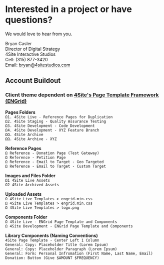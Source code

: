# Interested in a project or have questions?

We would love to hear from you.

Bryan Casler  
Director of Digital Strategy  
4Site Interactive Studios  
Cell: (315) 877-3420  
Email: bryan@4sitestudios.com


## Account Buildout
### Client theme dependent on [4Site's Page Template Framework (ENGrid)](https://github.com/4site-interactive-studios/engrid-scripts)

**Pages Folders**<br/>
`Ω1. 4Site Live - Reference Pages for Duplication`<br/>
`Ω2. 4Site Staging - Quality Assurance Testing`<br/>
`Ω3. 4Site Development - Code Development`<br/>
`Ω4. 4Site Development - XYZ Feature Branch`<br/>
`ΩΩ. 4Site Archive`<br/>
`ΩΩ. 4Site Archive - XYZ`

**Reference Pages**<br/>
`Ω Reference - Donation Page (Test Gateway)`<br/>
`Ω Reference - Petition Page`<br/>
`Ω Reference - Email to Target - Geo Targeted`<br/>
`Ω Reference - Email to Target - Custom Target`

**Images and Files Folder**<br/>
`Ω1 4Site Live Assets`<br/>
`Ω2 4Site Archived Assets`

**Uploaded Assets**<br/>
`Ω 4Site Live Templates > engrid.min.css`<br/>
`Ω 4Site Live Templates > engrid.min.css`<br/>
`Ω 4Site Live Templates > logo.png`

**Components Folder**<br/>
`Ω 4Site Live - ENGrid Page Template and Components`<br/>
`Ω 4Site Development - ENGrid Page Template and Components`

**Library Components (Naming Conventions)**<br/>
`4Site Page Template - Center Left 1 Column`<br/>
`General: Copy: Placeholder Title (Lorem Ipsum)`<br/>
`General: Copy: Placeholder Paragraph (Lorem Ipsum)`<br/>
`General: Form: Personal Infromation (First Name, Last Name, Email)`<br/>
`Donation: Button (Give $AMOUNT $FREQUENCY)`
